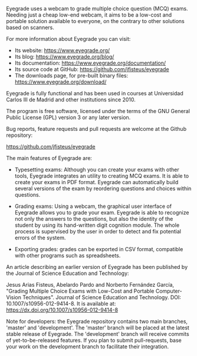 Eyegrade uses a webcam to grade multiple choice question (MCQ)
exams. Needing just a cheap low-end webcam, it aims to be a low-cost
and portable solution available to everyone, on the contrary to other
solutions based on scanners.

For more information about Eyegrade you can visit:

- Its website: https://www.eyegrade.org/
- Its blog: https://www.eyegrade.org/blog/
- Its documentation: https://www.eyegrade.org/documentation/
- Its source code at GitHub: https://github.com/jfisteus/eyegrade
- The downloads page, for pre-built binary files:
  https://www.eyegrade.org/download/

Eyegrade is fully functional and has been used in courses at
Universidad Carlos III de Madrid and other institutions since 2010.

The program is free software, licensed under the terms of the GNU
General Public License (GPL) version 3 or any later version.

Bug reports, feature requests and pull requests are welcome at the
Github repository:

https://github.com/jfisteus/eyegrade

The main features of Eyegrade are:

- Typesetting exams: Although you can create your exams with other tools,
Eyegrade integrates an utility to creating MCQ exams. It is able to
create your exams in PDF format.  Eyegrade can automatically build
several versions of the exam by reordering questions and choices
within questions.

- Grading exams: Using a webcam, the graphical user interface of
Eyegrade allows you to grade your exam. Eyegrade is able to recognize
not only the answers to the questions, but also the identity of the
student by using its hand-written digit cognition module. The whole
process is supervised by the user in order to detect and fix potential
errors of the system.

- Exporting grades: grades can be exported in CSV format, compatible
with other programs such as spreadsheets.

An article describing an earlier version of Eyegrade has been
published by the Journal of Science Education and Technology:

Jesus Arias Fisteus, Abelardo Pardo and Norberto Fernández García,
"Grading Multiple Choice Exams with Low-Cost and Portable
Computer-Vision Techniques". Journal of Science Education and
Technology. DOI: 10.1007/s10956-012-9414-8.  It is available at:
https://dx.doi.org/10.1007/s10956-012-9414-8

Note for developers: the Eyegrade repository contains two main
branches, 'master' and 'development'. The 'master' branch will be
placed at the latest stable release of Eyegrade. The 'development'
branch will receive commits of yet-to-be-released features. If you
plan to submit pull-requests, base your work on the development branch
to facilitate their integration.
